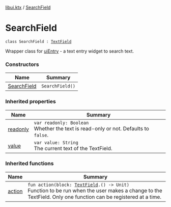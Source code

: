 [libui.ktx](../README.md) / [SearchField](README.md)

# SearchField

`class SearchField : `[`TextField`](../-text-field/README.md)

Wrapper class for [uiEntry](../../libui/ui-entry.md) - a text entry widget to search text.

### Constructors

| Name | Summary |
|---|---|
| [SearchField](-search-field.md) | `SearchField()` |

### Inherited properties

| Name | Summary |
|---|---|
| [readonly](../-text-field/readonly.md) | `var readonly: Boolean`<br>Whether the text is read-only or not. Defaults to `false`. |
| [value](../-text-field/value.md) | `var value: String`<br>The current text of the TextField. |

### Inherited functions

| Name | Summary |
|---|---|
| [action](../-text-field/action.md) | `fun action(block: `[`TextField`](../-text-field/README.md)`.() -> Unit)`<br>Function to be run when the user makes a change to the TextField. Only one function can be registered at a time. |
